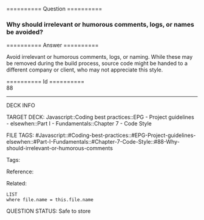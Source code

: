 ========== Question ==========  

### Why should irrelevant or humorous comments, logs, or names be avoided?  

========== Answer ==========  

Avoid irrelevant or humorous comments, logs, or naming. While these may be removed during the build process, source code might be handed to a different company or client, who may not appreciate this style.

========== Id ==========  
88

---

DECK INFO

TARGET DECK: Javascript::Coding best practices::EPG - Project guidelines - elsewhen::Part I - Fundamentals::Chapter 7 - Code Style

FILE TAGS: #Javascript::#Coding-best-practices::#EPG-Project-guidelines-elsewhen::#Part-I-Fundamentals::#Chapter-7-Code-Style::#88-Why-should-irrelevant-or-humorous-comments

Tags:

Reference:

Related:

```dataview
LIST
where file.name = this.file.name
```

QUESTION STATUS: Safe to store
